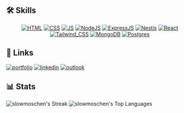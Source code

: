 ## 🛠 Skills
<div align="center">

  <a href="">![HTML](https://img.shields.io/badge/HTML5-E34F26?style=for-the-badge&logo=html5&logoColor=white)</a> <a href="">![CSS](https://img.shields.io/badge/CSS3-1572B6?style=for-the-badge&logo=css3&logoColor=white)</a> <a href="">![JS](https://img.shields.io/badge/JavaScript-F7DF1E?style=for-the-badge&logo=javascript&logoColor=black)</a> <a href="">![NodeJS](https://img.shields.io/badge/Node.js-43853D?style=for-the-badge&logo=node.js&logoColor=white)</a> <a href="">![ExpressJS](https://img.shields.io/badge/Express.js-404D59?style=for-the-badge)</a> <a href="">![Nestjs](https://img.shields.io/badge/-NestJs-ea2845?style=for-the-badge&logo=nestjs&logoColor=white)</a> <a href="">![React](https://img.shields.io/badge/React-20232A?style=for-the-badge&logo=react&logoColor=61DAFB)</a> <a href="">![Tailwind_CSS](https://img.shields.io/badge/Tailwind_CSS-38B2AC?style=for-the-badge&logo=tailwind-css&logoColor=white)</a> <a href="">![MongoDB](https://img.shields.io/badge/MongoDB-4EA94B?style=for-the-badge&logo=mongodb&logoColor=white)</a> <a href="">![Postgres](https://img.shields.io/badge/postgres-%23316192.svg?style=for-the-badge&logo=postgresql&logoColor=white)</a>
</div>


## 🔗 Links
[![portfolio](https://img.shields.io/badge/my_portfolio-000?style=for-the-badge&logo=ko-fi&logoColor=white)](https://www.philippmillner.dev/) [![linkedin](https://img.shields.io/badge/linkedin-0A66C2?style=for-the-badge&logo=linkedin&logoColor=white)](www.linkedin.com/in/philipp-millner-4167b5286) [![outlook](https://img.shields.io/badge/Microsoft_Outlook-0078D4?style=for-the-badge&logo=microsoft-outlook&logoColor=white)](philipp.millner@outlook.com)

## 📊 Stats
![slowmoschen's Streak](https://github-readme-streak-stats.herokuapp.com/?user=slowmoschen&theme=radical&hide_border=true)
![slowmoschen's Top Languages](https://github-readme-stats.vercel.app/api/top-langs/?username=slowmoschen&theme=radical&show_icons=true&hide_border=true&layout=compact)
